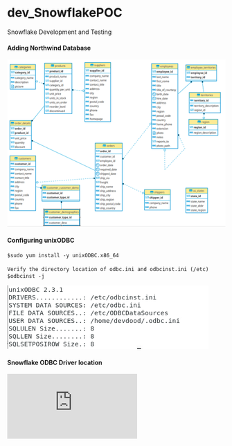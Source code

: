 # dev_SnowflakePOC
Snowflake Development and Testing

#### Adding Northwind Database
![Northwind ER](https://github.com/lel99999/dev_SnowflakePOC/blob/main/Northwind_ER.png)


#### Configuring unixODBC
```
$sudo yum install -y unixODBC.x86_64

Verify the directory location of odbc.ini and odbcinst.ini (/etc)
$odbcinst -j
```
![odbcinst -j](https://github.com/lel99999/dev_SnowflakePOC/blob/main/odbcinst_cmd-01.PNG)

#### Snowflake ODBC Driver location
![Snowflake ODBC Driver Download](https://sfc-repo.snowflakecomputing.com/odbc/linux/2.22.3/index.html)
